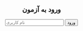 
<!DOCTYPE html><html lang="fa">
<head>
    <meta charset="UTF-8">
    <meta name="viewport" content="width=device-width, initial-scale=1.0">
    <title>موسسه پیشگامان در راه موفقیت</title>
    <style>
        body { font-family: Arial, sans-serif; text-align: center; padding: 20px; }
        .hidden { display: none; }
    </style>
</head>
<body>
    <div id="admin" class="hidden">
        <h2>پنل مدیریت</h2>
        <h3>افزودن کاربر</h3>
        <input type="text" id="newUser" placeholder="نام کاربری">
        <button onclick="addUser()">افزودن</button>
        <h3>افزودن سوال</h3>
        <input type="text" id="question" placeholder="سوال">
        <input type="text" id="option1" placeholder="گزینه 1">
        <input type="text" id="option2" placeholder="گزینه 2">
        <input type="text" id="option3" placeholder="گزینه 3">
        <input type="text" id="answer" placeholder="پاسخ صحیح">
        <button onclick="addQuestion()">افزودن سوال</button>
        <h3>مدیریت سوالات</h3>
        <button onclick="clearQuestions()">حذف تمام سوالات</button>
    </div><div id="login">
    <h2>ورود به آزمون</h2>
    <input type="text" id="username" placeholder="نام کاربری">
    <button onclick="login()">ورود</button>
</div>

<div id="quiz" class="hidden">
    <h2 id="questionText"></h2>
    <button id="opt1" onclick="submitQuiz(0)"></button>
    <button id="opt2" onclick="submitQuiz(1)"></button>
    <button id="opt3" onclick="submitQuiz(2)"></button>
    <p id="result"></p>
</div>

<script>
    let users = JSON.parse(localStorage.getItem("users")) || {"محمد": true, "عرشیا": true};
    let questions = JSON.parse(localStorage.getItem("questions")) || [
        {question: "پایتخت ایران کجاست؟", options: ["تهران", "اصفهان", "مشهد"], answer: 0}
    ];
    const adminUsername = "مدیر";
    const adminPassword = "M13688598";

    function login() {
        let username = document.getElementById("username").value;
        
        if (username === adminUsername) {
            let password = prompt("رمز مدیریت را وارد کنید:");
            if (password === adminPassword) {
                document.getElementById("login").classList.add("hidden");
                document.getElementById("admin").classList.remove("hidden");
            } else {
                alert("رمز عبور اشتباه است.");
            }
            return;
        }
        
        if (users[username]) {
            document.getElementById("login").classList.add("hidden");
            document.getElementById("quiz").classList.remove("hidden");
            loadQuestion();
        } else {
            alert("نام کاربری اشتباه است.");
        }
    }

    function addUser() {
        let newUser = document.getElementById("newUser").value;
        if (newUser && !users[newUser]) {
            users[newUser] = true;
            localStorage.setItem("users", JSON.stringify(users));
            alert("کاربر اضافه شد.");
        }
    }

    function addQuestion() {
        let q = document.getElementById("question").value;
        let o1 = document.getElementById("option1").value;
        let o2 = document.getElementById("option2").value;
        let o3 = document.getElementById("option3").value;
        let ans = parseInt(document.getElementById("answer").value);
        if (q && o1 && o2 && o3 && !isNaN(ans)) {
            questions.push({ question: q, options: [o1, o2, o3], answer: ans });
            localStorage.setItem("questions", JSON.stringify(questions));
            alert("سوال اضافه شد.");
        }
    }

    function clearQuestions() {
        if (confirm("آیا مطمئن هستید که می‌خواهید تمام سوالات را حذف کنید؟")) {
            questions = [];
            localStorage.setItem("questions", JSON.stringify(questions));
            alert("تمام سوالات حذف شدند.");
        }
    }

    function loadQuestion() {
        if (questions.length === 0) {
            document.getElementById("quiz").innerHTML = "<h2>هیچ سوالی موجود نیست.</h2>";
            return;
        }
        let q = questions[0];
        document.getElementById("questionText").innerText = q.question;
        document.getElementById("opt1").innerText = q.options[0];
        document.getElementById("opt2").innerText = q.options[1];
        document.getElementById("opt3").innerText = q.options[2];
    }

    function submitQuiz(choice) {
        let result = document.getElementById("result");
        if (questions.length > 0 && choice === questions[0].answer) {
            result.innerText = "پاسخ درست است!";
        } else {
            result.innerText = "پاسخ نادرست است.";
        }
    }
</script>

</body>
</html>
